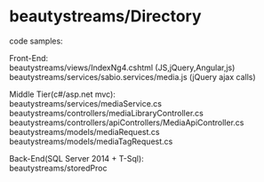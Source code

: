 # beautystreams/Directory

code samples:

Front-End:
<br/>
beautystreams/views/IndexNg4.cshtml (JS,jQuery,Angular,js)
<br/>
beautystreams/services/sabio.services/media.js (jQuery ajax calls)

Middle Tier(c#/asp.net mvc):
<br/>
beautystreams/services/mediaService.cs
beautystreams/controllers/mediaLibraryController.cs
beautystreams/controllers/apiControllers/MediaApiController.cs
beautystreams/models/mediaRequest.cs
beautystreams/models/mediaTagRequest.cs

Back-End(SQL Server 2014 + T-Sql):
<br/>
beautystreams/storedProc
